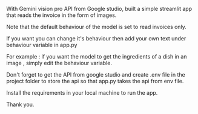 With Gemini vision pro API from Google studio,  built a simple streamlit app that reads the invoice in the form of images. 

Note that the default behaviour of the model is set to read invoices only.

If you want you can change it's behaviour then add your own text under behaviour variable in app.py  

For example : if you want the model to get the ingredients of a dish in an image , simply edit the behaviour variable.

Don't forget to get the API from google studio and create  .env file in the project folder to store the api so that app.py takes the api from env file. 

Install the requirements in your local machine to run the app. 

Thank you.
